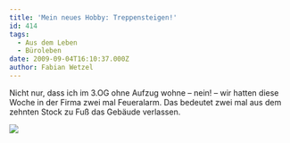 ```yaml
---
title: 'Mein neues Hobby: Treppensteigen!'
id: 414
tags:
  - Aus dem Leben
  - Büroleben
date: 2009-09-04T16:10:37.000Z
author: Fabian Wetzel
---
```


Nicht nur, dass ich im 3.OG ohne Aufzug wohne – nein! – wir hatten diese Woche in der Firma zwei mal Feueralarm. Das bedeutet zwei mal aus dem zehnten Stock zu Fuß das Gebäude verlassen.

![](https://az275061.vo.msecnd.net/blogmedia/2009/09/2009090310.56.04.jpg)

